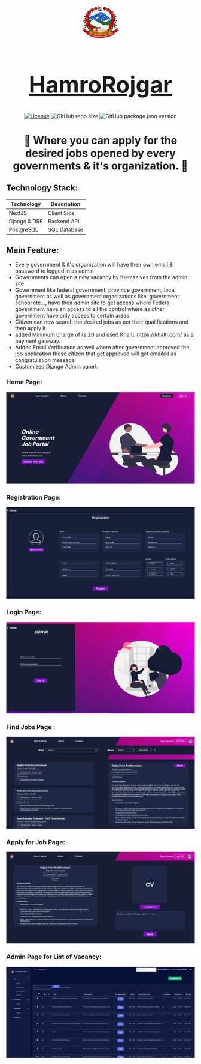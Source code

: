 <div align="center">

[<img src="./assets/images/appIcon.png" style="width:100px;" alt="app Icon"/><h1 style="font-size:60px; width:100%;">HamroRojgar</h1>](./appIcon.ico)


[![License](https://img.shields.io/github/license/roman-ojha/hamrorojgar?color=%23d450cf&style=for-the-badge)](https://opensource.org/licenses/MIT)
![GitHub repo size](https://img.shields.io/github/repo-size/roman-ojha/hamrorojgar?color=%234980cc&label=Size&logo=GitHub&style=for-the-badge)
![GitHub package.json version](https://img.shields.io/github/package-json/v/roman-ojha/hamrorojgar?color=%2300c2b8&logo=V&style=for-the-badge)
# 🤝 Where you can apply for the desired jobs opened by every governments & it's organization. 🤝

</div>

## Technology Stack:
| Technology   | Description  |
| ------------ | ------------ |
| NextJS       | Client Side  |
| Django & DRF | Backend API  |
| PostgreSQL   | SQL Database |

## Main Feature:  
- Every government & it's organization will have their own email & password to logged in as admin
- Governments can open a new vacancy by themselves from the admin site
- Government like federal government, province government, local government as well as government organizations like: government school etc..., have their admin site to get access where Federal government have an access to all the control where as other government have only access to certain areas
- Citizen can new search the desired jobs as per their qualifications and then apply it
- added Minimum charge of rs.20 and used Khalti: https://khalti.com/ as a payment gateway.
- Added Email Verification as well where after government approved the job application those citizen that get approved will get emailed as congratulation message
- Customized Django Admin panel.

### Home Page:
[<img src="./assets/ui/home.png" alt="Home_Page"></img>](./assets/ui/home.png)

### Registration Page:
[<img src="./assets/ui/register.png" alt="Profile_Page"></img>](./assets/ui/register.png)

### Login Page:
[<img src="./assets/ui/login.png" alt="Profile_Page"></img>](./assets/ui/login.png)

### Find Jobs Page :
[<img src="./assets/ui/find_job.png" alt="SignUp_Page"></img>](./assets/ui/find_job.png)

### Apply for Job Page:
[<img src="./assets/ui/apply.png" alt="Story_Page"></img>](./assets/ui/apply.png)


### Admin Page for List of Vacancy:
[<img src="./assets/ui/admin_vacancy.png" alt="SignIn_Page"></img>](./assets/ui/admin_vacancy.png)